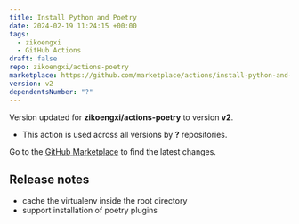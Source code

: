 ```yaml
---
title: Install Python and Poetry
date: 2024-02-19 11:24:15 +00:00
tags:
  - zikoengxi
  - GitHub Actions
draft: false
repo: zikoengxi/actions-poetry
marketplace: https://github.com/marketplace/actions/install-python-and-poetry
version: v2
dependentsNumber: "?"
---
```



Version updated for **zikoengxi/actions-poetry** to version **v2**.
- This action is used across all versions by **?** repositories.

Go to the [GitHub Marketplace](https://github.com/marketplace/actions/install-python-and-poetry) to find the latest changes.

## Release notes

- cache the virtualenv inside the root directory
- support installation of poetry plugins

